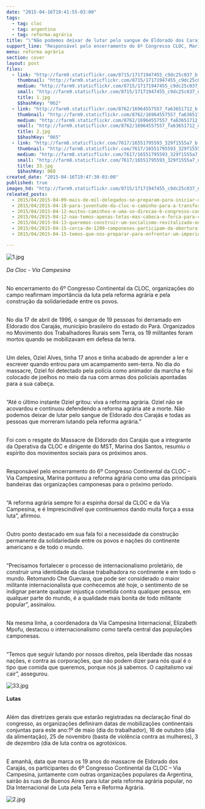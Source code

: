 ```yaml
---
date: "2015-04-16T19:41:55-03:00"
tags:
  - tag: cloc
  - tag: argentina
  - tag: reforma-agrária
title: "\"Não podemos deixar de lutar pelo sangue de Eldorado dos Carajás\", afirma Marina dos Santos"
support_line: "Responsável pelo encerramento do 6º Congresso CLOC, Marina pontuou a reforma agrária como uma das principais bandeiras das organizações camponesas."
menu: reforma agrária
section: cover
layout: post
files:
  - link: "http://farm9.staticflickr.com/8715/17171947455_c9dc25c037_b.jpg"
    thumbnail: "http://farm9.staticflickr.com/8715/17171947455_c9dc25c037_t.jpg"
    medium: "http://farm9.staticflickr.com/8715/17171947455_c9dc25c037_z.jpg"
    small: "http://farm9.staticflickr.com/8715/17171947455_c9dc25c037_n.jpg"
    title: 1.jpg
    $$hashKey: "062"
  - link: "http://farm9.staticflickr.com/8762/16964557557_fa63651712_b.jpg"
    thumbnail: "http://farm9.staticflickr.com/8762/16964557557_fa63651712_t.jpg"
    medium: "http://farm9.staticflickr.com/8762/16964557557_fa63651712_z.jpg"
    small: "http://farm9.staticflickr.com/8762/16964557557_fa63651712_n.jpg"
    title: 2.jpg
    $$hashKey: "065"
  - link: "http://farm8.staticflickr.com/7617/16551795593_329f1555a7_b.jpg"
    thumbnail: "http://farm8.staticflickr.com/7617/16551795593_329f1555a7_t.jpg"
    medium: "http://farm8.staticflickr.com/7617/16551795593_329f1555a7_z.jpg"
    small: "http://farm8.staticflickr.com/7617/16551795593_329f1555a7_n.jpg"
    title: 33.jpg
    $$hashKey: 068
created_date: "2015-04-16T19:47:30-03:00"
published: true
images_hd: "http://farm9.staticflickr.com/8715/17171947455_c9dc25c037_n.jpg"
releated_posts:
  - 2015/04/2015-04-09-mais-de-mil-delegados-se-preparam-para-iniciar-o-6-congresso-continental-da-cloc.md
  - 2015/04/2015-04-10-para-juventude-da-cloc-o-caminho-para-a-transformacao-e-a-organizacao.md
  - 2015/04/2015-04-12-muitos-caminhos-e-uma-so-direcao-6-congresso-continental-da-cloc.md
  - 2015/04/2015-04-12-nao-temos-apenas-tetas-mas-cabeca-e-forca-para-conduzir-o-que-queremos.md
  - 2015/04/2015-04-13-queremos-construir-um-socialismo-revitalizado-onde-desapareca-a-diferenca-de-genero.md
  - 2015/04/2015-04-15-cerca-de-1200-camponeses-participam-da-abertura-do-6-congresso-da-cloc.md
  - 2015/04/2015-04-15-temos-que-nos-preparar-para-enfrentar-um-imperio-em-crise-afirma-atilio-boron.md

---
```

<p><img alt="1.jpg" src="http://farm9.staticflickr.com/8715/17171947455_c9dc25c037_b.jpg" /><br />
<br />
<em>Da Cloc - Via Campesina</em></p>

<p><br />
No encerramento do 6&ordm; Congresso Continental da CLOC, organiza&ccedil;&otilde;es do campo reafirmam import&acirc;ncia da luta pela reforma agr&aacute;ria e pela constru&ccedil;&atilde;o da solidariedade entre os povos.</p>

<p><br />
No dia 17 de abril de 1996, o sangue de 19 pessoas foi derramado em Eldorado dos Caraj&aacute;s, munic&iacute;pio brasileiro do estado do Par&aacute;. Organizados no Movimento dos Trabalhadores Rurais sem Terra, os 19 militantes foram mortos quando se mobilizavam em defesa da terra.</p>

<p><br />
Um deles, Oziel Alves, tinha 17 anos e tinha acabado de aprender a ler e escrever quando entrou para um acampamento sem-terra. No dia do massacre, Oziel foi detectado pela pol&iacute;cia como animador da marcha e foi colocado de joelhos no meio da rua com armas dos policiais apontadas para a sua cabe&ccedil;a.</p>

<p><br />
&ldquo;At&eacute; o &uacute;ltimo instante Oziel gritou: viva a reforma agr&aacute;ria. Oziel n&atilde;o se acovardou e continuou defendendo a reforma agr&aacute;ria at&eacute; a morte. N&atilde;o podemos deixar de lutar pelo sangue de Eldorado dos Caraj&aacute;s e todas as pessoas que morreram lutando pela reforma agr&aacute;ria.&rdquo;</p>

<p><br />
Foi com o resgate do Massacre de Eldorado dos Caraj&aacute;s que a integrante da Operativa da CLOC e dirigente do MST, Marina dos Santos, resumiu o esp&iacute;rito dos movimentos sociais para os pr&oacute;ximos anos.</p>

<p><br />
Respons&aacute;vel pelo encerramento do 6&ordm; Congresso Continental da CLOC &ndash; Via Campesina, Marina pontuou a reforma agr&aacute;ria como uma das principais bandeiras das organiza&ccedil;&otilde;es camponesas para o pr&oacute;ximo per&iacute;odo.</p>

<p><br />
&ldquo;A reforma agr&aacute;ria sempre foi a espinha dorsal da CLOC e da Via Campesina, e &eacute; Imprescind&iacute;vel&nbsp;que continuemos dando muita for&ccedil;a a essa luta&rdquo;, afirmou.</p>

<p><br />
Outro ponto destacado em sua fala foi a necessidade da constru&ccedil;&atilde;o permanente da solidariedade entre os povos e na&ccedil;&otilde;es do continente americano e de todo o mundo.</p>

<p><br />
&ldquo;Precisamos fortalecer o processo de internacionalismo prolet&aacute;rio, de construir uma identidade da classe trabalhadora no continente e em todo o mundo. Retomando Che Guevara, que pode ser considerado o maior militante internacionalista que conhecemos at&eacute; hoje, o sentimento de se indignar perante qualquer injusti&ccedil;a cometida contra qualquer pessoa, em qualquer parte do mundo, &eacute; a qualidade mais bonita de todo militante popular&rdquo;, assinalou.</p>

<p><br />
Na mesma linha, a coordenadora da Via Campesina Internacional, Elizabeth Mpofu, destacou o internacionalismo como tarefa central das popula&ccedil;&otilde;es camponesas.</p>

<p><br />
&ldquo;Temos que seguir lutando por nossos direitos, pela liberdade das nossas na&ccedil;&otilde;es, e contra as corpora&ccedil;&otilde;es, que n&atilde;o podem dizer para n&oacute;s qual &eacute; o tipo que comida que queremos, porque n&oacute;s j&aacute; sabemos. O capitalismo vai cair&rdquo;, assegurou.</p>

<p><img alt="33.jpg" src="http://farm8.staticflickr.com/7617/16551795593_329f1555a7_b.jpg" /><br />
<br />
<strong>Lutas</strong></p>

<p><br />
Al&eacute;m das diretrizes gerais que estar&atilde;o registradas na declara&ccedil;&atilde;o final do congresso, as organiza&ccedil;&otilde;es definiram datas de mobiliza&ccedil;&otilde;es continentais conjuntas para este ano:1&ordm; de maio (dia do trabalhador), 16 de outubro (dia da alimenta&ccedil;&atilde;o), 25 de novembro (basta de viol&ecirc;ncia contra as mulheres), 3 de dezembro (dia de luta contra os agrot&oacute;xicos.</p>

<p><br />
E amanh&atilde;, data que marca os 19 anos do massacre de Eldorado dos Caraj&aacute;s, os participantes do 6&ordm; Congresso Continental da CLOC &ndash; Via Campesina, juntamente com outras organiza&ccedil;&otilde;es populares da Argentina, sair&atilde;o &agrave;s ruas de Buenos Aires para lutar pela reforma agr&aacute;ria popular, no Dia Internacional de Luta pela Terra e Reforma Agr&aacute;ria.</p>

<p><img alt="2.jpg" src="http://farm9.staticflickr.com/8762/16964557557_fa63651712_b.jpg" /></p>
